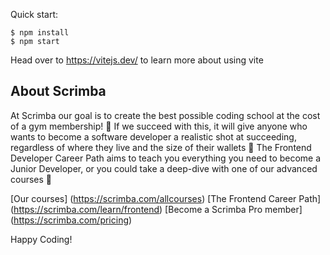 

Quick start:

```
$ npm install
$ npm start
````

Head over to https://vitejs.dev/ to learn more about using vite
## About Scrimba

At Scrimba our goal is to create the best possible coding school at the cost of a gym membership! 💜
If we succeed with this, it will give anyone who wants to become a software developer a realistic shot at succeeding, regardless of where they live and the size of their wallets 🎉
The Frontend Developer Career Path aims to teach you everything you need to become a Junior Developer, or you could take a deep-dive with one of our advanced courses 🚀

[Our courses] (https://scrimba.com/allcourses)
[The Frontend Career Path] (https://scrimba.com/learn/frontend)
[Become a Scrimba Pro member] (https://scrimba.com/pricing)


Happy Coding!
